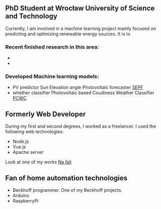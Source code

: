 ## PhD Student at Wrocław University of Science and Technology
Currently, I am involved in a machine learning project mainly focused on predicting and optimizing renewable energy sources. It is to 


### Recent finished research in this area:
* 
*

### Developed Machine learning models:
* PV predictor Sun Elevation angle Photovoltaic forecaster [SEPF]()
* whether classifier Photovoltaic based Coudiness Weather Classifier [PCWC]()


## Formerly Web Developer
During my first and second degrees, I worked as a freelancer. I used the following web technologies:
* Node.js 
* Vue.js
* Apache server

Look at one of my works [Na fali](https://nafali-sport.pl/)

## Fan of home automation technologies 

* Beckhoff programmer. One of my Beckhoff projects.
* Arduino
* RaspberryPi
